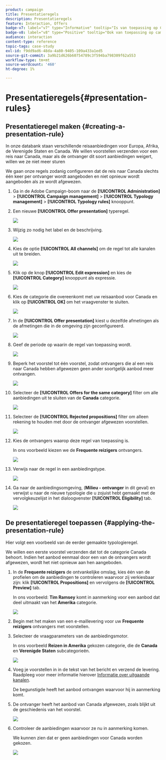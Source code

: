 ```yaml
---
product: campaign
title: Presentatieregels
description: Presentatieregels
feature: Interaction, Offers
badge-v7: label="v7" type="Informative" tooltip="Is van toepassing op Campaign Classic v7"
badge-v8: label="v8" type="Positive" tooltip="Ook van toepassing op campagne v8"
audience: interaction
content-type: reference
topic-tags: case-study
exl-id: f9dd9ad6-48da-4a80-9405-109a433a1ed5
source-git-commit: 3a9b21d626b60754789c3f594ba798309f62a553
workflow-type: tm+mt
source-wordcount: '460'
ht-degree: 1%

---
```


# Presentatieregels{#presentation-rules}



## Presentatieregel maken {#creating-a-presentation-rule}

In onze databank staan verschillende reisaanbiedingen voor Europa, Afrika, de Verenigde Staten en Canada. We willen voorstellen verzenden voor een reis naar Canada, maar als de ontvanger dit soort aanbiedingen weigert, willen we ze niet meer sturen

We gaan onze regels zodanig configureren dat de reis naar Canada slechts één keer per ontvanger wordt aangeboden en niet opnieuw wordt aangeboden als ze wordt afgewezen.

1. Ga in de Adobe Campaign-boom naar de **[!UICONTROL Administration]** > **[!UICONTROL Campaign management]** > **[!UICONTROL Typology management]** > **[!UICONTROL Typology rules]** knooppunt.
1. Een nieuwe **[!UICONTROL Offer presentation]** typeregel.

   ![](assets/offer_typology_example_001.png)

1. Wijzig zo nodig het label en de beschrijving.

   ![](assets/offer_typology_example_002.png)

1. Kies de optie **[!UICONTROL All channels]** om de regel tot alle kanalen uit te breiden.

   ![](assets/offer_typology_example_003.png)

1. Klik op de knop **[!UICONTROL Edit expression]** en kies de **[!UICONTROL Category]** knooppunt als expressie.

   ![](assets/offer_typology_example_004.png)

1. Kies de categorie die overeenkomt met uw reisaanbod voor Canada en klik op **[!UICONTROL OK]** om het vraagvenster te sluiten.

   ![](assets/offer_typology_example_005.png)

1. In de **[!UICONTROL Offer presentation]** kiest u dezelfde afmetingen als de afmetingen die in de omgeving zijn geconfigureerd.

   ![](assets/offer_typology_example_006.png)

1. Geef de periode op waarin de regel van toepassing wordt.

   ![](assets/offer_typology_example_007.png)

1. Beperk het voorstel tot één voorstel, zodat ontvangers die al een reis naar Canada hebben afgewezen geen ander soortgelijk aanbod meer ontvangen.

   ![](assets/offer_typology_example_008.png)

1. Selecteer de **[!UICONTROL Offers for the same category]** filter om alle aanbiedingen uit te sluiten van de **Canada** categorie.

   ![](assets/offer_typology_example_020.png)

1. Selecteer de **[!UICONTROL Rejected propositions]** filter om alleen rekening te houden met door de ontvanger afgewezen voorstellen.

   ![](assets/offer_typology_example_021.png)

1. Kies de ontvangers waarop deze regel van toepassing is.

   In ons voorbeeld kiezen we de **Frequente reizigers** ontvangers.

   ![](assets/offer_typology_example_009.png)

1. Verwijs naar de regel in een aanbiedingstype.

   ![](assets/offer_typology_example_013.png)

1. Ga naar de aanbiedingsomgeving, (**Milieu - ontvanger** in dit geval) en verwijst u naar de nieuwe typologie die u zojuist hebt gemaakt met de vervolgkeuzelijst in het dialoogvenster **[!UICONTROL Eligibility]** tab.

   ![](assets/offer_typology_example_014.png)

## De presentatieregel toepassen {#applying-the-presentation-rule}

Hier volgt een voorbeeld van de eerder gemaakte typologieregel.

We willen een eerste voorstel verzenden dat tot de categorie Canada behoort. Indien het aanbod eenmaal door een van de ontvangers wordt afgewezen, wordt het niet opnieuw aan hen aangeboden.

1. In de **Frequente reizigers** de ontvankelijke omslag, kies één van de profielen om de aanbiedingen te controleren waarvoor zij verkiesbaar zijn: klik **[!UICONTROL Propositions]** en vervolgens de **[!UICONTROL Preview]** tab.

   In ons voorbeeld: **Tim Ramsey** komt in aanmerking voor een aanbod dat deel uitmaakt van het **Amerika** categorie.

   ![](assets/offer_typology_example_015.png)

1. Begin met het maken van een e-maillevering voor uw **Frequente reizigers** ontvangers met voorstellen.
1. Selecteer de vraagparameters van de aanbiedingsmotor.

   In ons voorbeeld **Reizen in Amerika** gekozen categorie, die de **Canada** en **Verenigde Staten** subcategorieën.

   ![](assets/offer_typology_example_016.png)

1. Voeg je voorstellen in in de tekst van het bericht en verzend de levering. Raadpleeg voor meer informatie hierover [Informatie over uitgaande kanalen](../../interaction/using/about-outbound-channels.md).

   De begunstigde heeft het aanbod ontvangen waarvoor hij in aanmerking komt.

1. De ontvanger heeft het aanbod van Canada afgewezen, zoals blijkt uit de geschiedenis van het voorstel.

   ![](assets/offer_typology_example_018.png)

1. Controleer de aanbiedingen waarvoor ze nu in aanmerking komen.

   We kunnen zien dat er geen aanbiedingen voor Canada worden gekozen.

   ![](assets/offer_typology_example_019.png)
